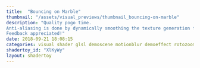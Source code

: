```yaml
---
title:  "Bouncing on Marble"
thumbnail: "/assets/visual_previews/thumbnail_bouncing-on-marble"
description: "Quality pogo time.
Anti-aliasing is done by dynamically smoothing the texture generation function, so it's not 100% perfect, but screen-space sampling may be added later.
Feedback appreciated!"
date: 2018-09-21 18:08:15
categories: visual shader glsl demoscene motionblur demoeffect rotozoomer bouncing chromaticabberation pogo
shadertoy_id: "XlKyWy" 
layout: shadertoy
---
```

